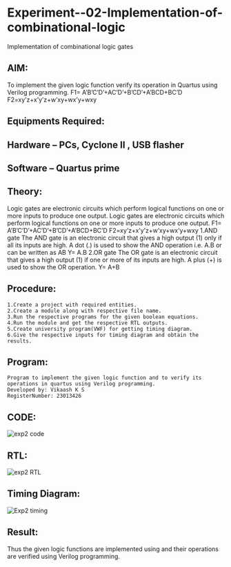 # Experiment--02-Implementation-of-combinational-logic
Implementation of combinational logic gates
 
## AIM:
To implement the given logic function verify its operation in Quartus using Verilog programming.
 F1= A’B’C’D’+AC’D’+B’CD’+A’BCD+BC’D
F2=xy’z+x’y’z+w’xy+wx’y+wxy
 
## Equipments Required:
## Hardware – PCs, Cyclone II , USB flasher
## Software – Quartus prime


## Theory:
Logic gates are electronic circuits which perform logical functions on one or more inputs to
produce one output.
Logic gates are electronic circuits which perform logical functions on one or more inputs to
produce one output. F1= A’B’C’D’+AC’D’+B’CD’+A’BCD+BC’D F2=xy’z+x’y’z+w’xy+wx’y+wxy
1.AND gate The AND gate is an electronic circuit that gives a high output (1) only if all its inputs are
high. A dot (.) is used to show the AND operation i.e. A.B or can be written as AB Y= A.B
2.OR gate The OR gate is an electronic circuit that gives a high output (1) if one or more of its
inputs are high. A plus (+) is used to show the OR operation. Y= A+B
## Procedure:
~~~
1.Create a project with required entities.
2.Create a module along with respective file name.
3.Run the respective programs for the given boolean equations.
4.Run the module and get the respective RTL outputs.
5.Create university program(VWF) for getting timing diagram.
6.Give the respective inputs for timing diagram and obtain the results.
~~~
## Program:
~~~
Program to implement the given logic function and to verify its operations in quartus using Verilog programming.
Developed by: Vikaash K S 
RegisterNumber: 23013426
~~~
## CODE:
![exp2 code](https://github.com/Vikaash19/Experiment--02-Implementation-of-combinational-logic-/assets/148514589/82e29af8-4b36-4c08-971e-8590ff0011ce)

## RTL:
![exp2 RTL](https://github.com/Vikaash19/Experiment--02-Implementation-of-combinational-logic-/assets/148514589/97abbacf-6fc0-46aa-9657-fd7e4bb5aba1)

## Timing Diagram:
![Exp2 timing ](https://github.com/Vikaash19/Experiment--02-Implementation-of-combinational-logic-/assets/148514589/f23b2b51-6f77-4b04-9277-5851b6d3a6d6)

## Result:
Thus the given logic functions are implemented using  and their operations are verified using Verilog programming.

